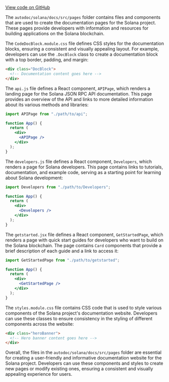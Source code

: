 
[View code on GitHub](https://github.com/solana-labs/solana/tree/master/na/docs/src/pages)

The `autodoc/solana/docs/src/pages` folder contains files and components that are used to create the documentation pages for the Solana project. These pages provide developers with information and resources for building applications on the Solana blockchain.

The `CodeDocBlock.module.css` file defines CSS styles for the documentation blocks, ensuring a consistent and visually appealing layout. For example, developers can use the `.DocBlock` class to create a documentation block with a top border, padding, and margin:

```html
<div class="DocBlock">
  <!-- Documentation content goes here -->
</div>
```

The `api.js` file defines a React component, `APIPage`, which renders a landing page for the Solana JSON RPC API documentation. This page provides an overview of the API and links to more detailed information about its various methods and libraries:

```jsx
import APIPage from "./path/to/api";

function App() {
  return (
    <div>
      <APIPage />
    </div>
  );
}
```

The `developers.js` file defines a React component, `Developers`, which renders a page for Solana developers. This page contains links to tutorials, documentation, and example code, serving as a starting point for learning about Solana development:

```jsx
import Developers from "./path/to/Developers";

function App() {
  return (
    <div>
      <Developers />
    </div>
  );
}
```

The `getstarted.jsx` file defines a React component, `GetStartedPage`, which renders a page with quick start guides for developers who want to build on the Solana blockchain. The page contains `Card` components that provide a brief description of each guide and a link to access it:

```jsx
import GetStartedPage from "./path/to/getstarted";

function App() {
  return (
    <div>
      <GetStartedPage />
    </div>
  );
}
```

The `styles.module.css` file contains CSS code that is used to style various components of the Solana project's documentation website. Developers can use these classes to ensure consistency in the styling of different components across the website:

```html
<div class="heroBanner">
  <!-- Hero banner content goes here -->
</div>
```

Overall, the files in the `autodoc/solana/docs/src/pages` folder are essential for creating a user-friendly and informative documentation website for the Solana project. Developers can use these components and styles to create new pages or modify existing ones, ensuring a consistent and visually appealing experience for users.